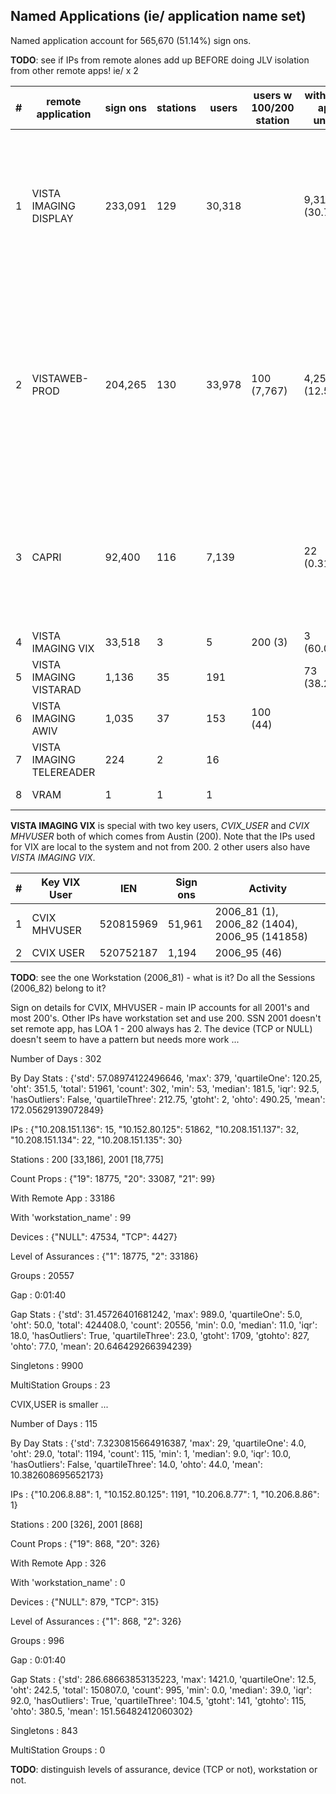## Named Applications (ie/ application name set)

Named application account for <span class='yellowIt'>565,670 (51.14%)</span> sign ons.

__TODO__: see if IPs from remote alones add up BEFORE doing JLV isolation from other remote apps! ie/ x 2

\# | remote application | sign ons | stations | users | users w 100/200 station | with only app unset | alone | alone sign ons | alone activity
--- | --- | --- | --- | --- | --- | --- | --- | --- | ---
1 | VISTA IMAGING DISPLAY | 233,091 | 129 | 30,318 | &nbsp; | 9,314 (30.72%) | 12,593 (41.54%) | 29,384 (12.61%) | 2006_95 (2007), 2006_82 (743), 2006_81 (203), 409_831 (2), 403_54 (1), 810_1 (1)
2 | VISTAWEB-PROD | 204,265 | 130 | 33,978 | 100 (7,767) | 4,255 (12.52%) | 15,526 (45.69%) | 43,493 (21.29%) | 53_69 (380), 396_4 (40), 8989_5 (11), 301_7 (6), 410 (4), 3_077 (2), 154 (1), 409_831 (1), 391_31 (1)
3 | CAPRI | 92,400 | 116 | 7,139 | &nbsp; | 22 (0.31%) | 1,344 (18.83%) | 6,306 (6.82%) | 396_4 (17), 413_1 (8), 8989_5 (2), 3_077 (1), 301_7 (1), 2260 (1)
4 | VISTA IMAGING VIX | 33,518 | 3 | 5 | 200 (3) | 3 (60.0%) | 2 (40.0%) | 5 (0.01%) | 2006_95 (4)
5 | VISTA IMAGING VISTARAD | 1,136 | 35 | 191 | &nbsp; | 73 (38.22%) | 98 (51.31%) | 266 (23.42%) | 2006_82 (266)
6 | VISTA IMAGING AWIV | 1,035 | 37 | 153 | 100 (44) | &nbsp; | &nbsp; | &nbsp; | &nbsp;
7 | VISTA IMAGING TELEREADER | 224 | 2 | 16 | &nbsp; | &nbsp; | &nbsp; | &nbsp; | &nbsp;
8 | VRAM | 1 | 1 | 1 | &nbsp; | &nbsp; | 1 (100.0%) | 1 (100.0%) | &nbsp;


__VISTA IMAGING VIX__ is special with two key users, _CVIX_USER_ and _CVIX MHVUSER_ both of which comes from Austin (200). Note that the IPs used for VIX are local to the system and not from 200. <span class='yellowIt'>2</span> other users also have _VISTA IMAGING VIX_.

\# | Key VIX User | IEN | Sign ons | Activity
--- | --- | --- | --- | ---
1 | CVIX MHVUSER | 520815969 | 51,961 | 2006_81 (1), 2006_82 (1404), 2006_95 (141858)
2 | CVIX USER | 520752187 | 1,194 | 2006_95 (46)


__TODO__: see the one Workstation (2006_81) - what is it? Do all the Sessions (2006_82) belong to it?

Sign on details for CVIX, MHVUSER - main IP accounts for all 2001's and most 200's. Other IPs have workstation set and use 200. SSN 2001 doesn't set remote app, has LOA 1 - 200 always has 2. The device (TCP or NULL) doesn't seem to have a pattern but needs more work ...

Number of Days
:    302

By Day Stats
:    {'std': 57.08974122496646, 'max': 379, 'quartileOne': 120.25, 'oht': 351.5, 'total': 51961, 'count': 302, 'min': 53, 'median': 181.5, 'iqr': 92.5, 'hasOutliers': False, 'quartileThree': 212.75, 'gtoht': 2, 'ohto': 490.25, 'mean': 172.05629139072849}

IPs
:    {"10.208.151.136": 15, "10.152.80.125": 51862, "10.208.151.137": 32, "10.208.151.134": 22, "10.208.151.135": 30}

Stations
:    200 [33,186], 2001 [18,775]

Count Props
:    {"19": 18775, "20": 33087, "21": 99}

With Remote App
:    33186

With 'workstation_name'
:    99

Devices
:    {"NULL": 47534, "TCP": 4427}

Level of Assurances
:    {"1": 18775, "2": 33186}

Groups
:    20557

Gap
:    0:01:40

Gap Stats
:    {'std': 31.45726401681242, 'max': 989.0, 'quartileOne': 5.0, 'oht': 50.0, 'total': 424408.0, 'count': 20556, 'min': 0.0, 'median': 11.0, 'iqr': 18.0, 'hasOutliers': True, 'quartileThree': 23.0, 'gtoht': 1709, 'gtohto': 827, 'ohto': 77.0, 'mean': 20.646429266394239}

Singletons
:    9900

MultiStation Groups
:    23




CVIX,USER is smaller ...

Number of Days
:    115

By Day Stats
:    {'std': 7.3230815664916387, 'max': 29, 'quartileOne': 4.0, 'oht': 29.0, 'total': 1194, 'count': 115, 'min': 1, 'median': 9.0, 'iqr': 10.0, 'hasOutliers': False, 'quartileThree': 14.0, 'ohto': 44.0, 'mean': 10.382608695652173}

IPs
:    {"10.206.8.88": 1, "10.152.80.125": 1191, "10.206.8.77": 1, "10.206.8.86": 1}

Stations
:    200 [326], 2001 [868]

Count Props
:    {"19": 868, "20": 326}

With Remote App
:    326

With 'workstation_name'
:    0

Devices
:    {"NULL": 879, "TCP": 315}

Level of Assurances
:    {"1": 868, "2": 326}

Groups
:    996

Gap
:    0:01:40

Gap Stats
:    {'std': 286.68663853135223, 'max': 1421.0, 'quartileOne': 12.5, 'oht': 242.5, 'total': 150807.0, 'count': 995, 'min': 0.0, 'median': 39.0, 'iqr': 92.0, 'hasOutliers': True, 'quartileThree': 104.5, 'gtoht': 141, 'gtohto': 115, 'ohto': 380.5, 'mean': 151.56482412060302}

Singletons
:    843

MultiStation Groups
:    0


__TODO__: distinguish levels of assurance, device (TCP or not), workstation or not.
